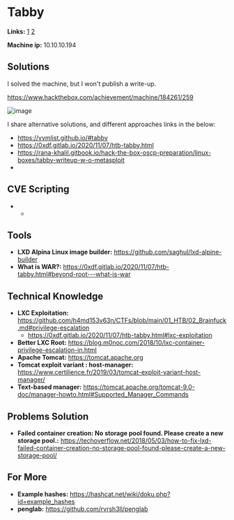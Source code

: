 # Tabby 

**Links:** [1](https://www.hackthebox.com/machines/Tabby)  [2](https://app.hackthebox.com/machines/Tabby)

**Machine ip:** 10.10.10.194


## Solutions
I solved the machine, but I won't publish a write-up.

https://www.hackthebox.com/achievement/machine/184261/259

![image](https://github.com/h4md153v63n/CTFs/assets/5091265/680622a9-6627-4d8c-8ed2-c7ae4a5e1813)

I share alternative solutions, and different approaches links in the below:
+ https://vvmlist.github.io/#tabby
+ https://0xdf.gitlab.io/2020/11/07/htb-tabby.html
+ https://rana-khalil.gitbook.io/hack-the-box-oscp-preparation/linux-boxes/tabby-writeup-w-o-metasploit
+ 


## CVE Scripting
+ - 


## Tools
+ **LXD Alpina Linux image builder:** https://github.com/saghul/lxd-alpine-builder
+ **What is WAR?:** https://0xdf.gitlab.io/2020/11/07/htb-tabby.html#beyond-root---what-is-war


## Technical Knowledge
+ **LXC Exploitation:** https://github.com/h4md153v63n/CTFs/blob/main/01_HTB/02_Brainfuck.md#privilege-escalation
  + https://0xdf.gitlab.io/2020/11/07/htb-tabby.html#lxc-exploitation
+ **Better LXC Root:** https://blog.m0noc.com/2018/10/lxc-container-privilege-escalation-in.html
+ **Apache Tomcat:** https://tomcat.apache.org
+ **Tomcat exploit variant : host-manager:** https://www.certilience.fr/2019/03/tomcat-exploit-variant-host-manager/
+ **Text-based manager:** https://tomcat.apache.org/tomcat-9.0-doc/manager-howto.html#Supported_Manager_Commands


## Problems Solution
+ **Failed container creation: No storage pool found. Please create a new storage pool.:** https://techoverflow.net/2018/05/03/how-to-fix-lxd-failed-container-creation-no-storage-pool-found-please-create-a-new-storage-pool/


## For More
+ **Example hashes:** https://hashcat.net/wiki/doku.php?id=example_hashes
+ **penglab:** https://github.com/rvrsh3ll/penglab
